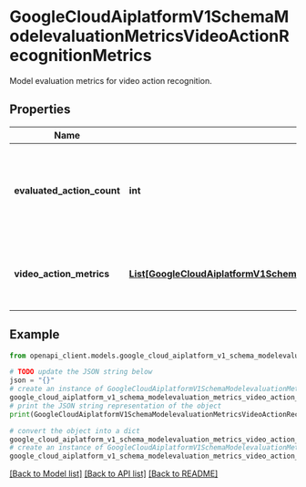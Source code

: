 # GoogleCloudAiplatformV1SchemaModelevaluationMetricsVideoActionRecognitionMetrics

Model evaluation metrics for video action recognition.

## Properties

Name | Type | Description | Notes
------------ | ------------- | ------------- | -------------
**evaluated_action_count** | **int** | The number of ground truth actions used to create this evaluation. | [optional] 
**video_action_metrics** | [**List[GoogleCloudAiplatformV1SchemaModelevaluationMetricsVideoActionMetrics]**](GoogleCloudAiplatformV1SchemaModelevaluationMetricsVideoActionMetrics.md) | The metric entries for precision window lengths: 1s,2s,3s. | [optional] 

## Example

```python
from openapi_client.models.google_cloud_aiplatform_v1_schema_modelevaluation_metrics_video_action_recognition_metrics import GoogleCloudAiplatformV1SchemaModelevaluationMetricsVideoActionRecognitionMetrics

# TODO update the JSON string below
json = "{}"
# create an instance of GoogleCloudAiplatformV1SchemaModelevaluationMetricsVideoActionRecognitionMetrics from a JSON string
google_cloud_aiplatform_v1_schema_modelevaluation_metrics_video_action_recognition_metrics_instance = GoogleCloudAiplatformV1SchemaModelevaluationMetricsVideoActionRecognitionMetrics.from_json(json)
# print the JSON string representation of the object
print(GoogleCloudAiplatformV1SchemaModelevaluationMetricsVideoActionRecognitionMetrics.to_json())

# convert the object into a dict
google_cloud_aiplatform_v1_schema_modelevaluation_metrics_video_action_recognition_metrics_dict = google_cloud_aiplatform_v1_schema_modelevaluation_metrics_video_action_recognition_metrics_instance.to_dict()
# create an instance of GoogleCloudAiplatformV1SchemaModelevaluationMetricsVideoActionRecognitionMetrics from a dict
google_cloud_aiplatform_v1_schema_modelevaluation_metrics_video_action_recognition_metrics_from_dict = GoogleCloudAiplatformV1SchemaModelevaluationMetricsVideoActionRecognitionMetrics.from_dict(google_cloud_aiplatform_v1_schema_modelevaluation_metrics_video_action_recognition_metrics_dict)
```
[[Back to Model list]](../README.md#documentation-for-models) [[Back to API list]](../README.md#documentation-for-api-endpoints) [[Back to README]](../README.md)



